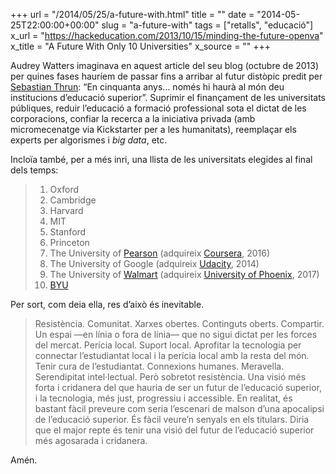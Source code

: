 +++
url = "/2014/05/25/a-future-with.html"
title = ""
date = "2014-05-25T22:00:00+00:00"
slug = "a-future-with"
tags = ["retalls", "educació"]
x_url = "https://hackeducation.com/2013/10/15/minding-the-future-openva"
x_title = "A Future With Only 10 Universities"
x_source = ""
+++


Audrey Watters imaginava en aquest article del seu blog (octubre de 2013) per quines fases hauríem de passar fins a arribar al futur distòpic predit per [Sebastian Thrun](https://en.wikipedia.org/wiki/Sebastian_Thrun): “En cinquanta anys… només hi haurà al món deu institucions d’educació superior”. Suprimir el finançament de les universitats públiques, reduir l’educació a formació professional sota el dictat de les corporacions, confiar la recerca a la iniciativa privada (amb micromecenatge via Kickstarter per a les humanitats), reemplaçar els experts per algorismes i *big data*, etc.

Incloïa també, per a més inri, una llista de les universitats elegides al final dels temps:

>  1. Oxford
>  2. Cambridge
>  3. Harvard
>  4. MIT
>  5. Stanford
>  6. Princeton
>  7. The University of [Pearson](https://en.wikipedia.org/wiki/Pearson_Education) (adquireix [Coursera](https://es.wikipedia.org/wiki/Coursera), 2016)
>  8. The University of Google (adquireix [Udacity](https://es.wikipedia.org/wiki/Udacity), 2014)
>  9. The University of [Walmart](https://es.wikipedia.org/wiki/Walmart) (adquireix [University of Phoenix](https://es.wikipedia.org/wiki/Universidad_de_Phoenix), 2017)
>  10. [BYU](https://es.wikipedia.org/wiki/Universidad_Brigham_Young)

Per sort, com deia ella, res d’això és inevitable.

> Resistència. Comunitat. Xarxes obertes. Continguts oberts. Compartir. Un espai —en línia o fora de línia— que no sigui dictat per les forces del mercat. Perícia local. Suport local. Aprofitar la tecnologia per connectar l’estudiantat local i la perícia local amb la resta del món. Tenir cura de l’estudiantat. Connexions humanes. Meravella. Serendipitat intel·lectual. Però sobretot resistència. Una visió més forta i cridanera del que hauria de ser un futur de l’educació superior, i la tecnologia, més just, progressiu i accessible. En realitat, és bastant fàcil preveure com seria l’escenari de malson d’una apocalipsi de l’educació superior. És fàcil veure’n senyals en els titulars. Diria que el major repte és tenir una visió del futur de l’educació superior més agosarada i cridanera.

Amén.

